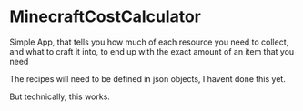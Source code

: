 # MinecraftCostCalculator
Simple App, that tells you how much of each resource you need to collect, and what to craft it into, to end up with the exact amount of an item that you need

The recipes will need to be defined in json objects, I havent done this yet. 

But technically, this works.
